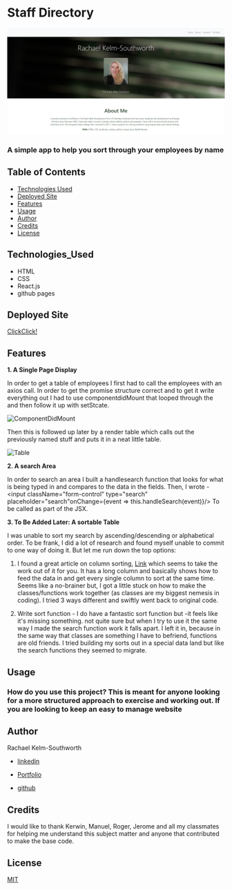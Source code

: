 # Staff Directory
![Staff Directory](Images/FrontPage.png)

### A simple app to help you sort through your employees by name

## Table of Contents
* [Technologies Used](Technologies_Used)
* [Deployed Site](Deployed)
* [Features](Features)
* [Usage](Usage)
* [Author](Author)
* [Credits](Credits)
* [License](License)

## Technologies_Used
* HTML 
* CSS
* React.js
* github pages


## Deployed Site
[ClickClick!]( https://rksouth.github.io/React-Portfolio/)

## Features 


__1. A Single Page Display__
 
In order to get a table of employees I first had to call the employees with an axios call. In order to get the promise structure correct and to get it write everything out I had to use componentdidMount that looped through the and then follow it up with setStcate.

![ComponentDidMount](/Images/Cod.png)

Then this is followed up later by a render table which calls out the previously named stuff and puts it in a neat little table.

![Table](/Images/CodeSnippet.png)

__2. A search Area__

In order to search an area I built a handlesearch function that looks for what is being typed in and compares to the data in the fields.
Then, I wrote -
      <input className="form-control" type="search" placeholder="search"onChange={event => this.handleSearch(event)}/> 
To be called as part of the JSX.


__3. To Be Added Later: A sortable Table__

I was unable to sort my search by ascending/descending or alphabetical order. To be frank, I did a lot of research and found myself unable to commit to one way of doing it. But let me run down the top options:

1. I found a great article on column sorting, [Link](https://adazzle.github.io/react-data-grid/docs/examples/column-sorting) which seems to take the work out of it for you. It has a long column and basically shows how to feed the data in and get every single column to sort at the same time. Seems like a no-brainer but, I got a little stuck on how to make the classes/functions work together (as classes are my biggest nemesis in coding). I tried 3 ways different and swiftly went back to original code.

2. Write sort function - I do have a fantastic sort function but -it feels like it's missing something. not quite sure but when I try to use it the same way I made the search function work it falls apart. I left it in, because in the same way that classes are something I have to befriend, functions are  old friends. I tried building my sorts out in a special data land but like the search functions they seemed to migrate. 



## Usage
### How do you use this project? This is meant for anyone looking for a more structured approach to exercise and working out. If you are looking to keep an easy to manage website 
 
## Author 
Rachael Kelm-Southworth

* [linkedin](https://www.linkedin.com/in/rachael-kelm-southworth-87a3831b3) 

* [Portfolio](https://rksouth.github.io/Portfolio/ )

* [github](https://github.com/RKSouth/)

 ## Credits

I would like to thank Kerwin, Manuel, Roger, Jerome and all my classmates for helping me understand this subject matter and anyone that contributed to make the base code.

## License
[MIT](https://choosealicense.com/licenses/mit/)

